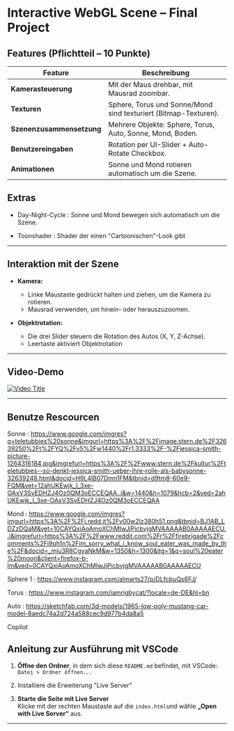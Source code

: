 # Interactive WebGL Scene – Final Project



##  Features (Pflichtteil – 10 Punkte)

| Feature                 | Beschreibung |
|------------------------|--------------|
|  **Kamerasteuerung** | Mit der Maus drehbar, mit Mausrad zoombar. |
|  **Texturen**         | Sphere, Torus und Sonne/Mond sind texturiert (Bitmap-Texturen). |
|  **Szenenzusammensetzung** | Mehrere Objekte: Sphere, Torus, Auto, Sonne, Mond, Boden. |
|  **Benutzereingaben** | Rotation per UI-Slider + Auto-Rotate Checkbox. |
|  **Animationen**     | Sonne und Mond rotieren automatisch um die Szene. |

## Extras
- Day-Night-Cycle : Sonne und Mond bewegen sich automatisch um die Szene. 

- Toonshader : Shader der einen "Cartoonischen"-Look gibt

---
## Interaktion mit der Szene

- **Kamera:**  
  - Linke Maustaste gedrückt halten und ziehen, um die Kamera zu rotieren.  
  - Mausrad verwenden, um hinein- oder herauszuzoomen.
  

- **Objektrotation:**  
  - Die drei Slider steuern die Rotation des Autos (X, Y, Z-Achse).  
  - Leertaste aktiviert Objektrotation
---


## Video-Demo

[![Video Title](https://img.youtube.com/vi/NJ2W8bp0hxw/0.jpg)](https://www.youtube.com/watch?v=NJ2W8bp0hxw "Video Title")

---
## Benutze Rescourcen
Sonne : https://www.google.com/imgres?q=teletubbies%20sonne&imgurl=https%3A%2F%2Fimage.stern.de%2F32639250%2Ft%2FYQ%2Fv5%2Fw1440%2Fr1.3333%2F-%2Fjessica-smith-picture-1264316184.jpg&imgrefurl=https%3A%2F%2Fwww.stern.de%2Fkultur%2Fteletubbies--so-denkt-jessica-smith-ueber-ihre-rolle-als-babysonne-32639248.html&docid=H9L4lB07Dmn1FM&tbnid=d9tm8-60e9-FQM&vet=12ahUKEwjk_I_3xe-OAxV3SvEDHZJ4Oz0QM3oECCEQAA..i&w=1440&h=1079&hcb=2&ved=2ahUKEwjk_I_3xe-OAxV3SvEDHZJ4Oz0QM3oECCEQAA

Mond : https://www.google.com/imgres?imgurl=https%3A%2F%2Fi.redd.it%2Fv00w2lz380h51.png&tbnid=BJ1AB_LDZzDQaM&vet=10CAYQxiAoAmoXChMIwJjPicbvjgMVAAAAAB0AAAAAECU..i&imgrefurl=https%3A%2F%2Fwww.reddit.com%2Fr%2Ffirebrigade%2Fcomments%2Fi9qh1n%2Fim_sorry_what_i_know_soul_eater_was_made_by_the%2F&docid=_mju3R8CgyaNkM&w=1350&h=1300&itg=1&q=soul%20eater%20moon&client=firefox-b-lm&ved=0CAYQxiAoAmoXChMIwJjPicbvjgMVAAAAAB0AAAAAECU

Sphere 1 : https://www.instagram.com/almarts27/p/DLfcbuQs6FJ/ 

Torus : https://www.instagram.com/iamrigbycat/?locale=de-DE&hl=bn

Auto : https://sketchfab.com/3d-models/1965-low-poly-mustang-car-model-8aedc74a2d724a588cec9d977b4da8a5

Copilot



## Anleitung zur Ausführung mit VSCode

1. **Öffne den Ordner**, in dem sich diese `README.md` befindet, mit VSCode:  
   `Datei > Ordner öffnen...`

2. Installiere die Erweiterung "Live Server"  

3. **Starte die Seite mit Live Server**  
   Klicke mit der rechten Maustaste auf die `index.html`und wähle **„Open with Live Server“** aus.


---
